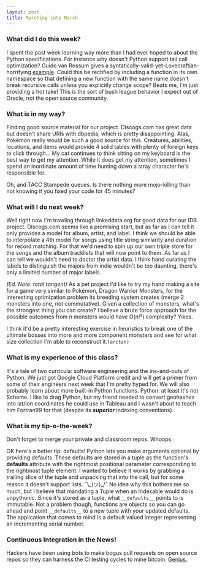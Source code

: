 ```yaml
---
layout: post
title: Marching into March
---
```


### What did I do this week?
I spent the past week learning way more than I had ever hoped to about the Python specifications. For instance why doesn't Python support tail call optimization? Guido van Rossum gives a syntatically-valid-yet-Lovecraftian-horrifying [example](http://neopythonic.blogspot.com.au/2009/04/tail-recursion-elimination.html). Could this be rectified by including a function in its own namespace so that defining a new function with the same name doesn't break recursive calls unless you explicitly change scope? Beats me, I'm just providing a hot take! This is the sort of bush league behavior I expect out of Oracle, not the open source community.

### What is in my way?
Finding good source material for our project. Discogs.com has great data but doesn't share URIs with dbpedia, which is pretty disappointing. Alas, Pokémon really would be such a good source for this. Creatures, abilities, locations, and items would provide 4 solid tables with plenty of foreign keys to click through... My cat continues to think sitting on my keyboard is the best way to get my attention. While it does get my attention, sometimes I spend an inordinate amount of time hunting down a stray character he's responsible for.

Oh, and TACC Stampede queues. Is there nothing more mojo-killing than not knowing if you fixed your code for 45 minutes?

### What will I do next week?
Well right now I'm trawling through linkeddata.org for good data for our IDB project. Discogs.com seems like a promising start, but as far as I can tell it only provides a model for album, artist, and label. I think we should be able to interpolate a 4th model for songs using title string similarity and duration for record matching. For that we'd need to spin up our own triple store for the songs and the album tracklists that will now point to them. As far as I can tell we wouldn't need to doctor the artist data. I think hand curating the labels to distinguish the majors from indie wouldn't be too daunting, there's only a limited number of major labels.

_(Ed. Note: total tangent)_ As a pet project I'd like to try my hand making a site for a game very similar to Pokémon, Dragon Warrior Monsters, for the interesting optimization problem its breeding system creates (merge 2 monsters into one, not commutative). Given a collection of monsters, what's the strongest thing you can create? I believe a brute force approach for the possible outcomes from n monsters would have O(n!&sup2;) complexity? Yikes.

I think it'd be a pretty interesting exercise in heuristics to break one of the ultimate bosses into more and more component monsters and see for what size collection I'm able to reconstruct it.`(arctan)`

### What is my experience of this class?
It's a tale of two curricula: software engineering and the ins-and-outs of Python. We just got Google Cloud Platform credit and will get a primer from some of their engineers next week that I'm pretty hyped for. We will also probably learn about more built-in Python functions. Python: at least it's not Scheme. I like to drag Python, but my friend needed to convert geohashes into lat/lon coordinates he could use in Tableau and I wasn't about to teach him Fortran99 for that (despite its _**superior**_ indexing conventions).

### What is my **tip-o-the-week**?
Don't forget to merge your private and classroom repos. Whoops.

OK here's a better tip: defaults! Python lets you make arguments optional by providing defaults. These defaults are stored in a tuple as the function's __defaults__ attribute with the rightmost positional parameter corresponding to the rightmost tuple element. I wanted to believe it works by grabbing a trailing slice of the tuple and unpacking that into the call, but for some reason it doesn't support lists. ¯\\\_(ツ)_/¯ No idea why this bothers me so much, but I believe that mandating a Tuple when an Indexable would do is unpythonic. Since it's stored as a tuple, what `__defaults__` points to is immutable. Not a problem though, functions are objects so you can go ahead and point `__defaults__` to a new tuple with your updated defaults. The application that comes to mind is a default valued integer representing an incrementing serial number.

### Continuous Integration in the News!
Hackers have been using bots to make bogus pull requests on open source repos so they can harness the CI testing cycles to mine bitcoin. [Genius.](https://motherboard.vice.com/en_us/article/bitcoin-mining-github-open-source-bots)
